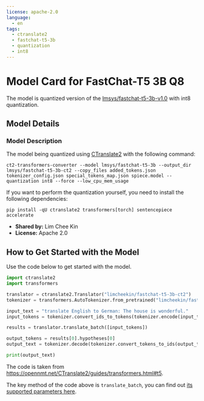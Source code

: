 ```yaml
---
license: apache-2.0
language:
  - en
tags:
  - ctranslate2
  - fastchat-t5-3b
  - quantization
  - int8
---
```


# Model Card for FastChat-T5 3B Q8

The model is quantized version of the [lmsys/fastchat-t5-3b-v1.0](https://huggingface.co/lmsys/fastchat-t5-3b-v1.0) with int8 quantization.

## Model Details

### Model Description

The model being quantized using [CTranslate2](https://opennmt.net/CTranslate2/) with the following command:

```
ct2-transformers-converter --model lmsys/fastchat-t5-3b --output_dir lmsys/fastchat-t5-3b-ct2 --copy_files added_tokens.json tokenizer_config.json special_tokens_map.json spiece.model --quantization int8 --force --low_cpu_mem_usage
```

If you want to perform the quantization yourself, you need to install the following dependencies:

```
pip install -qU ctranslate2 transformers[torch] sentencepiece accelerate
```

- **Shared by:** Lim Chee Kin
- **License:** Apache 2.0

## How to Get Started with the Model

Use the code below to get started with the model.

```python
import ctranslate2
import transformers

translator = ctranslate2.Translator("limcheekin/fastchat-t5-3b-ct2")
tokenizer = transformers.AutoTokenizer.from_pretrained("limcheekin/fastchat-t5-3b-ct2")

input_text = "translate English to German: The house is wonderful."
input_tokens = tokenizer.convert_ids_to_tokens(tokenizer.encode(input_text))

results = translator.translate_batch([input_tokens])

output_tokens = results[0].hypotheses[0]
output_text = tokenizer.decode(tokenizer.convert_tokens_to_ids(output_tokens))

print(output_text)
```

The code is taken from https://opennmt.net/CTranslate2/guides/transformers.html#t5.

The key method of the code above is `translate_batch`, you can find out [its supported parameters here](https://opennmt.net/CTranslate2/python/ctranslate2.Translator.html#ctranslate2.Translator.translate_batch).
